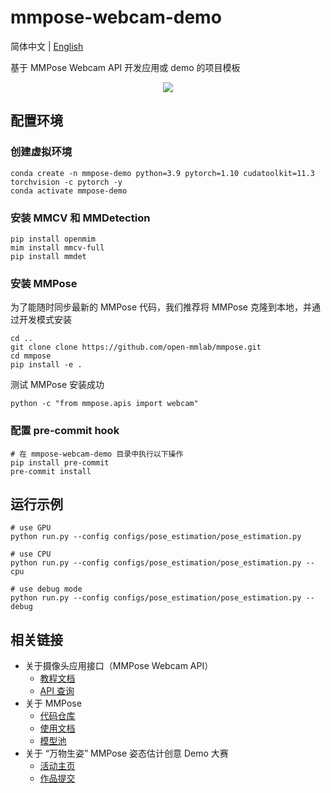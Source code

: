 # mmpose-webcam-demo

简体中文 | [English](/README_en.md)

基于 MMPose Webcam API 开发应用或 demo 的项目模板

<div align="center">
    <img src="https://user-images.githubusercontent.com/15977946/171618680-49968673-6f11-4b9d-b63e-72543e8a75a0.gif">
</div>

## 配置环境

### 创建虚拟环境

```shell
conda create -n mmpose-demo python=3.9 pytorch=1.10 cudatoolkit=11.3 torchvision -c pytorch -y
conda activate mmpose-demo
```

### 安装 MMCV 和 MMDetection

```shell
pip install openmim
mim install mmcv-full
pip install mmdet
```

### 安装 MMPose

为了能随时同步最新的 MMPose 代码，我们推荐将 MMPose 克隆到本地，并通过开发模式安装

```shell
cd ..
git clone clone https://github.com/open-mmlab/mmpose.git
cd mmpose
pip install -e .
```

测试 MMPose 安装成功

```shell
python -c "from mmpose.apis import webcam"
```

### 配置 pre-commit hook

```shell
# 在 mmpose-webcam-demo 目录中执行以下操作
pip install pre-commit
pre-commit install
```

## 运行示例

```shell
# use GPU
python run.py --config configs/pose_estimation/pose_estimation.py

# use CPU
python run.py --config configs/pose_estimation/pose_estimation.py --cpu

# use debug mode
python run.py --config configs/pose_estimation/pose_estimation.py --debug
```

## 相关链接

- 关于摄像头应用接口（MMPose Webcam API）
  - [教程文档](https://mmpose.readthedocs.io/zh_CN/latest/tutorials/7_webcam_api.html)
  - [API 查询](https://mmpose.readthedocs.io/zh_CN/latest/api.html#mmpose-apis-webcam)
- 关于 MMPose
  - [代码仓库](https://github.com/open-mmlab/mmpose)
  - [使用文档](https://mmpose.readthedocs.io/zh_CN/latest/)
  - [模型池](https://mmpose.readthedocs.io/zh_CN/latest/modelzoo.html)
- 关于 “万物生姿” MMPose 姿态估计创意 Demo 大赛
  - [活动主页](https://openmmlab.com/community/mmpose-demo)
  - [作品提交](https://github.com/open-mmlab/mmpose/issues/1407)
